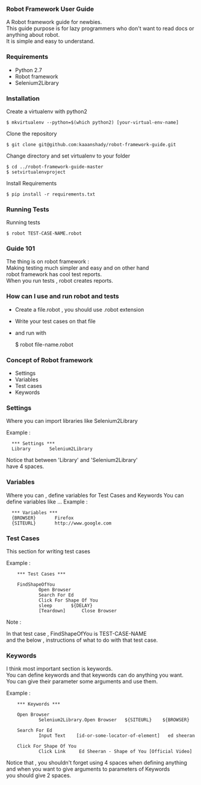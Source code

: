 ### Robot Framework User Guide

A Robot framework guide for newbies.  
This guide purpose is for lazy programmers who
don't want to read docs or anything about robot.  
It is simple and easy to understand.


### Requirements

* Python 2.7
* Robot framework
* Selenium2Library


### Installation

Create a virtualenv with python2

    $ mkvirtualenv --python=$(which python2) [your-virtual-env-name]

Clone the repository

    $ git clone git@github.com:kaaanshady/robot-framework-guide.git

Change directory and set virtualenv to your folder

    $ cd ../robot-framework-guide-master
    $ setvirtualenvproject

Install Requirements

    $ pip install -r requirements.txt


### Running Tests

Running tests

    $ robot TEST-CASE-NAME.robot


### Guide 101

The thing is on robot framework :  
Making testing much simpler and easy and on other hand  
robot framework has cool test reports.  
When you run tests , robot creates reports.


### How can I use and run robot and tests

* Create a file.robot , you should use .robot extension
* Write your test cases on that file
* and run with

    $ robot file-name.robot


### Concept of Robot framework

* Settings
* Variables
* Test cases
* Keywords


### Settings

Where you can import libraries like Selenium2Library

Example :

      *** Settings ***
      Library       Selenium2Library

Notice that between 'Library' and 'Selenium2Library'  
have 4 spaces.


### Variables

Where you can , define variables for Test Cases and Keywords
You can define variables like ...
Example :

      *** Variables ***
      {BROWSER}       Firefox
      {SITEURL}       http://www.google.com


### Test Cases

This section for writing test cases  

Example :

        *** Test Cases ***

        FindShapeOfYou  
                Open Browser  
                Search For Ed  
                Click For Shape Of You  
                sleep       ${DELAY}  
                [Teardown]      Close Browser


Note :

In that test case , FindShapeOfYou is TEST-CASE-NAME  
and the below , instructions of what to do with that test case.


### Keywords

I think most important section is keywords.  
You can define keywords and that keywords can do anything you want.  
You can give their parameter some arguments and use them.

Example :

        *** Keywords ***

        Open Browser  
                Selenium2Library.Open Browser   ${SITEURL}    ${BROWSER}  

        Search For Ed  
                Input Text    [id-or-some-locator-of-element]   ed sheeran  

        Click For Shape Of You  
                Click Link     Ed Sheeran - Shape of You [Official Video]  


Notice that , you shouldn't forget using 4 spaces when defining anything  
and when you want to give arguments to parameters of Keywords  
you should give 2 spaces.
